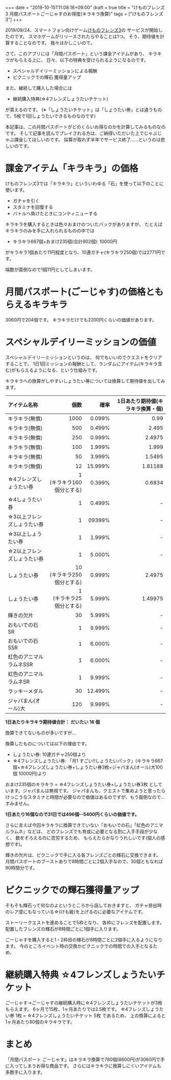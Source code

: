+++
date = "2019-10-15T11:08:16+09:00"
draft = true
title = "けものフレンズ3 月間パスポートごーじゃすのお得度(キラキラ換算)"
tags = ["けものフレンズ3"]
+++

2019/09/24、スマートフォン向けゲーム[けものフレンズ3](https://kemono-friends.sega.jp/)の
サービスが開始したのです。
スマホゲームがリリースされたらやることは1つ。
そう、期待値を計算することなのです。
我々はかしこいので。

さて、このアプリには「月間パスポート」という課金アイテムがあり、
キラキラがもらえる上に、
日々、以下の特典を受けられるようになるのです。

* スペシャルデイリーミッションによる報酬
* ピクニックでの輝石 獲得量アップ

また、継続して購入した場合には

* 継続購入特典(☆4フレンズしょうたいチケット)

が貰えるのです。
(※「しょうたいチケット」は「しょうたい券」とは違うもので、5枚で1回しょうたいできるものなのです)

本記事は、この月間パスポートがどのくらいお得なのかを計算してみるものなのです。
そして記事を読んでプレイされる方は、ご納得いただいた上でじゃぶじゃぶ課金してほしいのです。
採算が取れず半年でサービス終了……というのは悲しいのです。

<!--more-->

# 課金アイテム「キラキラ」の価格

けものフレンズ3では「キラキラ」といういわゆる「石」を使って以下のことに使います。

* ガチャを引く
* スタミナを回復する
* バトルへ負けたときにコンティニューする

キラキラを購入するときは色々おまけのついたパックがありますが、
たとえばキラキラのみを手に入れられるものの中では

* キラキラ667個+おまけ235個(合計902個): 10000円

がキラキラ1個あたり11円程度となり、10連ガチャ(キラキラ250個)では2771円です。

端数が面倒なので1個11円としてしまいます。

# 月間パスポート(ごーじゃす)の価格ともらえるキラキラ

3060円で204個です。
キラキラだけでも2200円くらいの価値があります。

# スペシャルデイリーミッションの価値

スペシャルデイリーミッションというのは、
何でもいいのでクエストをクリアすることで、
1日1回ミッションの報酬として、ランダムにアイテム(キラキラ含む)がもらえるようになる、という仕組みです。

キラキラへの換算がしやすいしょうたい券については換算して期待値を出してみます。

|アイテム名称|個数|確率|1日あたり期待値(キラキラ換算・個)|
|:---|---:|---:|---:|
|キラキラ(無償)           |1000|0.099%|0.99|
|キラキラ(無償)           | 500|0.499%|2.495|
|キラキラ(無償)           | 250|0.999%|2.4975|
|キラキラ(無償)           | 100|1.999%|1.999|
|キラキラ(無償)           |  50|3.999%|1.5495|
|キラキラ(無償)           |  12|15.999%|1.81188|
|☆4フレンズしょうたい券    |   1 <br/>(キラキラ160個分とする)|0.399%|0.6834|
|☆4しょうたい券           |   1|0.499%|-|
|☆3以上フレンズしょうたい券|   1|09399%|-|
|☆3以上しょうたい券       |   1|1.999%|-|
|☆2以上フレンズしょうたい券|   1|5.000%|-|
|しょうたい券             | 10 <br/>(キラキラ250個分とする)|0.999%|2.4975|
|しょうたい券             |   1 <br/>(キラキラ25個分とする)|5.999%|1.49975|
|輝きの欠片              |  30| 5.999%|-|
|おもいでの石SR          |   1| 9.999%|-|
|おもいでの石SSR         |   1| 6.000%|-|
|虹色のアニマルラムネSSR  |   1| 6.000%|-|
|虹色のアニマルラムネSR   |   1| 9.999%|-|
|ラッキーメダル          | 30| 12.499%|-|
|ジャパまん(オール)大     | 120| 9.999%|-|

**1日あたりキラキラ期待値合計： だいたい 16 個**

換算できてないものが多いですが...

換算したものについては以下の理由です。

* しょうたい券: 10連ガチャ250個より
* ☆4フレンズしょうたい券: 「月1 すごい!!しょうたいパック」(キラキラ667個+☆4フレンズしょうたい券+しょうたい券3枚+ジャパまん(オール)大100個 10000円)より

おまけ235個のキラキラ = ☆4フレンズしょうたい券+しょうたい券3枚 としています。ジャパまんは無視です。
ジャパまんも、クエストで集めようと思ったらけっこうなスタミナと時間が必要なので価値はあるのですが、もう面倒なので...すみません。

**1日あたり16個なので31日では496個--5400円くらいの価値です。**

さらに言えば今回キラキラに換算できていない「おもいでの石」「虹色のアニマルラムネ」などは、
どのフレンズでも育成に必要となる割に入手手段が少なく、
数をそろえるのに苦労するため、
もらえたらかなりうれしいです(個人の感想です)。

輝きの欠片は、ピクニックで手に入る各フレンズごとの輝石に交換できます。
月間パスポートのブーストありで8時間ごとに2個入手なので、30個ともなれば90時間分です。

# ピクニックでの輝石獲得量アップ

そもそも輝石って何なのよというところから話しておきますと、
ガチャ排出時のレア度にもなっている☆(けも級)を上げるのに必要なアイテムです。

ストーリークエストを進めることで5枠となり、
各枠にフレンズを配置します。
配置したフレンズの輝石が8時間ごとに1個手に入ります。

ごーじゃすを購入すると1・2枠目の輝石が8時間ごとに2個手に入るようになります。
今のところイベント時の交換かピクニックでの時間での入手となるため、

# 継続購入特典 ☆4フレンズしょうたいチケット

ごーじゃす→ごーじゃすの継続購入時に☆4フレンズしょうたいチケットが3枚もらえます。
6ヶ月で15枚、1ヶ月あたりでは2.5枚です。
☆4フレンズしょうたい券 1枚 = ☆4フレンズしょうたいチケット 5枚 であるため、
上の換算によると1ヶ月あたり80個のキラキラです。

# まとめ

「月間パスポート ごーじゃす」はキラキラ換算で780個(8600円)が3060円で手に入ってしまうお得な商品です。
さらにはキラキラに換算しにくいアイテムも多数手に入ります。
